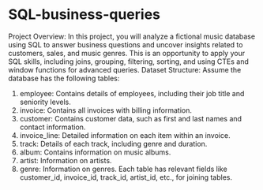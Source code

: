 # SQL-business-queries
Project Overview:
In this project, you will analyze a fictional music database using SQL to answer business
questions and uncover insights related to customers, sales, and music genres. This is an
opportunity to apply your SQL skills, including joins, grouping, filtering, sorting, and using CTEs
and window functions for advanced queries.
Dataset Structure:
Assume the database has the following tables:
1. employee: Contains details of employees, including their job title and seniority levels.
2. invoice: Contains all invoices with billing information.
3. customer: Contains customer data, such as first and last names and contact
information.
4. invoice_line: Detailed information on each item within an invoice.
5. track: Details of each track, including genre and duration.
6. album: Contains information on music albums.
7. artist: Information on artists.
8. genre: Information on genres.
Each table has relevant fields like customer_id, invoice_id, track_id, artist_id, etc., for joining
tables.
